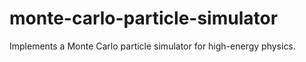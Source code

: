 monte-carlo-particle-simulator
==============================

Implements a Monte Carlo particle simulator for high-energy physics.
